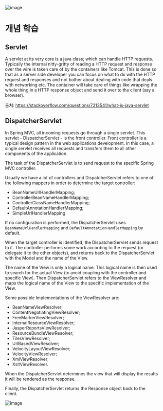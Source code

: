 ![image](https://user-images.githubusercontent.com/83999058/122178498-99d7d180-cec1-11eb-9448-bf0e8f831a47.png)

# 개념 학습

## Servlet

A servlet at its very core is a java class; which can handle HTTP requests. Typically the internal nitty-gritty of reading a HTTP request and response over the wire is taken care of by the containers like Tomcat. This is done so that as a server side developer you can focus on what to do with the HTTP request and responses and not bother about dealing with code that deals with networking etc. The container will take care of things like wrapping the whole thing in a HTTP response object and send it over to the client (say a browser).

출처: https://stackoverflow.com/questions/7213541/what-is-java-servlet

## DispatcherServlet

In Spring MVC, all incoming requests go through a single servlet. This servlet - DispatcherServlet - is the front controller. 
Front controller is a typical design pattern in the web applications development. 
In this case, a single servlet receives all requests and transfers them to all other components of the application.

The task of the DispatcherServlet is to send request to the specific Spring MVC controller.

Usually we have a lot of controllers and DispatcherServlet refers to one of the following mappers in order to determine the target controller:

- BeanNameUrlHandlerMapping;
- ControllerBeanNameHandlerMapping;
- ControllerClassNameHandlerMapping;
- DefaultAnnotationHandlerMapping;
- SimpleUrlHandlerMapping.

If no configuration is performed, the DispatcherServlet uses `BeanNameUrlHandlerMapping` and `DefaultAnnotationHandlerMapping` by default.

When the target controller is identified, the DispatcherServlet sends request to it. 
The controller performs some work according to the request (or delegate it to the other objects), and returns back to the DispatcherServlet with the Model and the name of the View.

The name of the View is only a logical name. 
This logical name is then used to search for the actual View (to avoid coupling with the controller and specific View). 
Then DispatcherServlet refers to the ViewResolver and maps the logical name of the View to the specific implementation of the View.

Some possible Implementations of the ViewResolver are:

- BeanNameViewResolver;
- ContentNegotiatingViewResolver;
- FreeMarkerViewResolver;
- InternalResourceViewResolver;
- JasperReportsViewResolver;
- ResourceBundleViewResolver;
- TilesViewResolver;
- UrlBasedViewResolver;
- VelocityLayoutViewResolver;
- VelocityViewResolver;
- XmlViewResolver;
- XsltViewResolver.

When the DispatcherServlet determines the view that will display the results it will be rendered as the response.

Finally, the DispatcherServlet returns the Response object back to the client.

![image](https://user-images.githubusercontent.com/83999058/122178498-99d7d180-cec1-11eb-9448-bf0e8f831a47.png)


